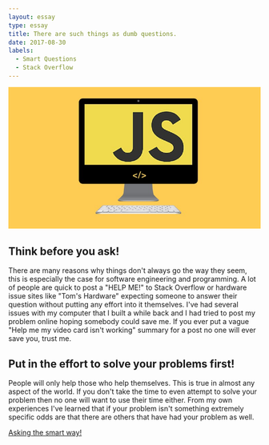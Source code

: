 ```yaml
---
layout: essay
type: essay
title: There are such things as dumb questions.
date: 2017-08-30
labels:
  - Smart Questions
  - Stack Overflow
---
```

<img class="ui medium left floated image" src="../images/javascript.jpg">

## Think before you ask!
There are many reasons why things don't always go the way they seem, this is especially the case for software engineering and programming. A lot of people are quick to post a "HELP ME!" to Stack Overflow or hardware issue sites like "Tom's Hardware" expecting someone to answer their question without putting any effort into it themselves. I've had several issues with my computer that I built a while back and I had tried to post my problem online hoping somebody could save me. If you ever put a vague "Help me my video card isn't working" summary for a post no one will ever save you, trust me.

## Put in the effort to solve your problems first!
People will only help those who help themselves. This is true in almost any aspect of the world. If you don't take the time to even attempt to solve your problem then no one will want to use their time either. From my own experiences I've learned that if your problem isn't something extremely specific odds are that there are others that have had your problem as well. 


<a href="https://stackoverflow.com/questions/45911954/scala-registry-design-pattern-or-similar">Asking the smart way!</a>

